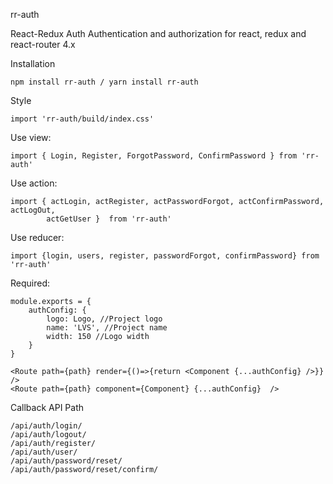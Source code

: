 rr-auth

React-Redux Auth
Authentication and authorization for react, redux and react-router 4.x

Installation
````
npm install rr-auth / yarn install rr-auth
````

Style
```
import 'rr-auth/build/index.css'
```

Use view: 
```
import { Login, Register, ForgotPassword, ConfirmPassword } from 'rr-auth'
```

Use action:
```
import { actLogin, actRegister, actPasswordForgot, actConfirmPassword, actLogOut, 
        actGetUser }  from 'rr-auth'
```

Use reducer: 
```
import {login, users, register, passwordForgot, confirmPassword} from 'rr-auth'
```

Required: 
```
module.exports = {
    authConfig: {
        logo: Logo, //Project logo
        name: 'LVS', //Project name 
        width: 150 //Logo width
    }
} 

<Route path={path} render={()=>{return <Component {...authConfig} />}}  />
<Route path={path} component={Component} {...authConfig}  />
```

Callback API Path

```
/api/auth/login/
/api/auth/logout/
/api/auth/register/
/api/auth/user/
/api/auth/password/reset/
/api/auth/password/reset/confirm/
```
